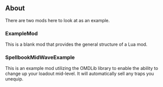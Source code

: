 ## About
There are two mods here to look at as an example.

### ExampleMod
This is a blank mod that provides the general structure of a Lua mod.

### SpellbookMidWaveExample
This is an example mod utilizing the OMDLib library to enable the ability to change up your loadout mid-level. It will automatically sell any traps you unequip.